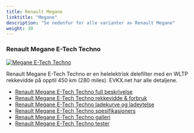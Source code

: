 ```yaml
---
title: Renault Megane
linktitle: "Megane"
description: "Se nedenfor for alle varianter av Renault Megane"
weight: 30
---
```

### Renault Megane E-Tech Techno

<a href="megane_e-tech_techno/"><img src="https://media.evkx.net/multimedia/models/renault/megane/megane_e-tech_techno/main_1_st.jpeg" class="img-fluid" alt="Megane E-Tech Techno" ></a>

Renault Megane E-Tech Techno er en helelektrisk delefilter med en WLTP rekkevidde på opptil 450 km (280 miles). EVKX.net har alle detaljene. 

- [Renault Megane E-Tech Techno full beskrivelse](megane_e-tech_techno/)
- [Renault Megane E-Tech Techno rekkevidde & forbruk](megane_e-tech_techno/rangeandconsumption)
- [Renault Megane E-Tech Techno ladekurve og ladeytelse](megane_e-tech_techno/chargingcurve)
- [Renault Megane E-Tech Techno spesifikasjoners](megane_e-tech_techno/specifications)
- [Renault Megane E-Tech Techno galleri](megane_e-tech_techno/gallery)
- [Renault Megane E-Tech Techno tester](megane_e-tech_techno/reviews)


